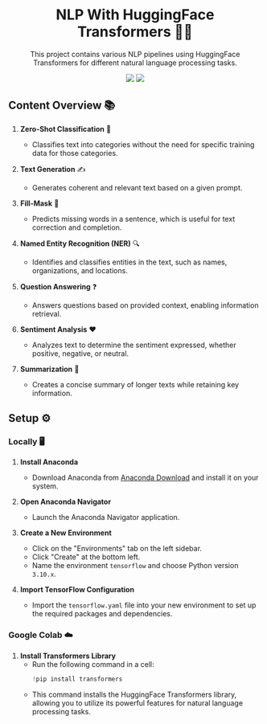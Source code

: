 <h1 align="center"> NLP With HuggingFace Transformers 🤖✨ </h1>
<p align="center"> This project contains various NLP pipelines using HuggingFace Transformers for different natural language processing tasks. </p>

<div align="center">

<img src="https://img.shields.io/badge/python-3670A0?style=for-the-badge&logo=python&logoColor=ffdd54">
<img src="https://img.shields.io/badge/jupyter-%23FA0F00.svg?style=for-the-badge&logo=jupyter&logoColor=white">

</div>

## Content Overview 📚

1. **Zero-Shot Classification** 🎯

   - Classifies text into categories without the need for specific training data for those categories.

2. **Text Generation** ✍️

   - Generates coherent and relevant text based on a given prompt.

3. **Fill-Mask** 📝

   - Predicts missing words in a sentence, which is useful for text correction and completion.

4. **Named Entity Recognition (NER)** 🔍

   - Identifies and classifies entities in the text, such as names, organizations, and locations.

5. **Question Answering** ❓

   - Answers questions based on provided context, enabling information retrieval.

6. **Sentiment Analysis** ❤️

   - Analyzes text to determine the sentiment expressed, whether positive, negative, or neutral.

7. **Summarization** 📄
   - Creates a concise summary of longer texts while retaining key information.

## Setup ⚙️

### Locally 🖥️

1. **Install Anaconda**

   - Download Anaconda from [Anaconda Download](https://www.anaconda.com/download) and install it on your system.

2. **Open Anaconda Navigator**

   - Launch the Anaconda Navigator application.

3. **Create a New Environment**

   - Click on the "Environments" tab on the left sidebar.
   - Click "Create" at the bottom left.
   - Name the environment `tensorflow` and choose Python version `3.10.x`.

4. **Import TensorFlow Configuration**
   - Import the `tensorflow.yaml` file into your new environment to set up the required packages and dependencies.

### Google Colab ☁️

1. **Install Transformers Library**
   - Run the following command in a cell:
     ```python
     !pip install transformers
     ```
   - This command installs the HuggingFace Transformers library, allowing you to utilize its powerful features for natural language processing tasks.
